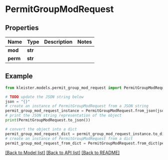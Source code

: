 # PermitGroupModRequest


## Properties

Name | Type | Description | Notes
------------ | ------------- | ------------- | -------------
**mod** | **str** |  | 
**perm** | **str** |  | 

## Example

```python
from kleister.models.permit_group_mod_request import PermitGroupModRequest

# TODO update the JSON string below
json = "{}"
# create an instance of PermitGroupModRequest from a JSON string
permit_group_mod_request_instance = PermitGroupModRequest.from_json(json)
# print the JSON string representation of the object
print(PermitGroupModRequest.to_json())

# convert the object into a dict
permit_group_mod_request_dict = permit_group_mod_request_instance.to_dict()
# create an instance of PermitGroupModRequest from a dict
permit_group_mod_request_from_dict = PermitGroupModRequest.from_dict(permit_group_mod_request_dict)
```
[[Back to Model list]](../README.md#documentation-for-models) [[Back to API list]](../README.md#documentation-for-api-endpoints) [[Back to README]](../README.md)


